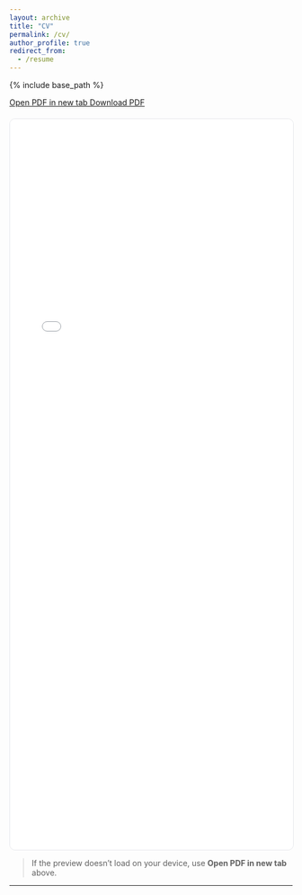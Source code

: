 ```yaml
---
layout: archive
title: "CV"
permalink: /cv/
author_profile: true
redirect_from:
  - /resume
---
```


{% include base_path %}

<!-- ===== Inline PDF preview ===== -->
<div style="margin: 0 0 1.25rem 0;">
  <a class="btn btn--primary btn--small" href="{{ '/files/CV_DogusBerkKocak.pdf' | relative_url }}" target="_blank" rel="noopener">
    Open PDF in new tab
  </a>
  <a class="btn btn--small" href="{{ '/files/CV_DogusBerkKocak.pdf' | relative_url }}" download>
    Download PDF
  </a>
</div>

<div style="position: relative; width: 100%; padding-bottom: 1300px; height: 0; border: 1px solid #e5e7eb; border-radius: 10px; overflow: hidden;">
  <iframe
    src="{{ '/files/CV_DogusBerkKocak.pdf#view=FitH' | relative_url }}"
    title="CV Preview"
    style="position:absolute; top:0; left:0; width:100%; height:100%; border:0;"
  ></iframe>
</div>

> If the preview doesn’t load on your device, use **Open PDF in new tab** above.
> 
---

